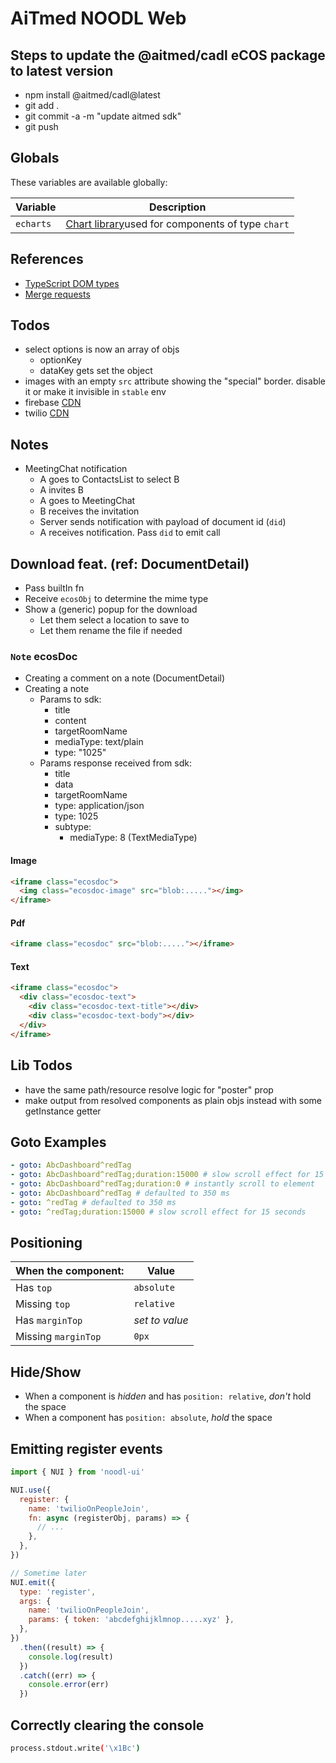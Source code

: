 # AiTmed NOODL Web

## Steps to update the @aitmed/cadl eCOS package to latest version

- npm install @aitmed/cadl@latest
- git add .
- git commit -a -m "update aitmed sdk"
- git push

## Globals

These variables are available globally:

| Variable  | Description                                                                                           |
| --------- | ----------------------------------------------------------------------------------------------------- |
| `echarts` | [Chart library](https://echarts.apache.org/examples/en/index.html)used for components of type `chart` |

## References

- [TypeScript DOM types](https://github.com/microsoft/TypeScript/blob/master/lib/lib.dom.d.ts)
- [Merge requests](https://gitlab.aitmed.com/help/user/project/merge_requests/index.md#checkout-merge-requests-locally)

## Todos

- select options is now an array of objs
  - optionKey
  - dataKey gets set the object
- images with an empty `src` attribute showing the "special" border. disable it or make it invisible in `stable` env
- firebase [CDN](https://firebase.google.com/docs/web/setup#node.js-apps_1)
- twilio [CDN](https://www.twilio.com/docs/video/javascript)

## Notes

- MeetingChat notification
  - A goes to ContactsList to select B
  - A invites B
  - A goes to MeetingChat
  - B receives the invitation
  - Server sends notification with payload of document id (`did`)
  - A receives notification. Pass `did` to emit call

## Download feat. (ref: DocumentDetail)

- Pass builtIn fn
- Receive `ecosObj` to determine the mime type
- Show a (generic) popup for the download
  - Let them select a location to save to
  - Let them rename the file if needed

### `Note` ecosDoc

- Creating a comment on a note (DocumentDetail)
- Creating a note
  - Params to sdk:
    - title
    - content
    - targetRoomName
    - mediaType: text/plain
    - type: "1025"
  - Params response received from sdk:
    - title
    - data
    - targetRoomName
    - type: application/json
    - type: 1025
    - subtype:
      - mediaType: 8 (TextMediaType)

#### Image

```html
<iframe class="ecosdoc">
  <img class="ecosdoc-image" src="blob:....."></img>
</iframe>
```

#### Pdf

```html
<iframe class="ecosdoc" src="blob:....."></iframe>
```

#### Text

```html
<iframe class="ecosdoc">
  <div class="ecosdoc-text">
    <div class="ecosdoc-text-title"></div>
    <div class="ecosdoc-text-body"></div>
  </div>
</iframe>
```

## Lib Todos

- have the same path/resource resolve logic for "poster" prop
- make output from resolved components as plain objs instead with some getInstance getter

## Goto Examples

```yml
- goto: AbcDashboard^redTag
- goto: AbcDashboard^redTag;duration:15000 # slow scroll effect for 15 seconds
- goto: AbcDashboard^redTag;duration:0 # instantly scroll to element
- goto: AbcDashboard^redTag # defaulted to 350 ms
- goto: ^redTag # defaulted to 350 ms
- goto: ^redTag;duration:15000 # slow scroll effect for 15 seconds
```

## Positioning

| When the component: | Value          |
| ------------------- | -------------- |
| Has `top`           | `absolute`     |
| Missing `top`       | `relative`     |
| Has `marginTop`     | _set to value_ |
| Missing `marginTop` | `0px`          |

## Hide/Show

- When a component is _hidden_ and has `position: relative`, _don't_ hold the space
- When a component has `position: absolute`, _hold_ the space

## Emitting register events

```js
import { NUI } from 'noodl-ui'

NUI.use({
  register: {
    name: 'twilioOnPeopleJoin',
    fn: async (registerObj, params) => {
      // ...
    },
  },
})

// Sometime later
NUI.emit({
  type: 'register',
  args: {
    name: 'twilioOnPeopleJoin',
    params: { token: 'abcdefghijklmnop.....xyz' },
  },
})
  .then((result) => {
    console.log(result)
  })
  .catch((err) => {
    console.error(err)
  })
```

## Correctly clearing the console

```bash
process.stdout.write('\x1Bc')
```
